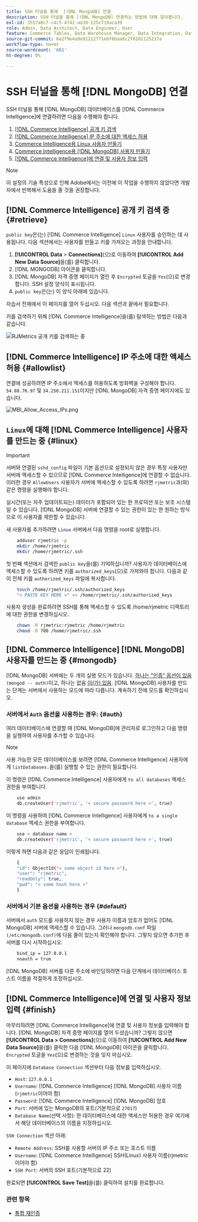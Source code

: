```yaml
---
title: SSH 터널을 통해  [!DNL MongoDB] 연결
description: SSH 터널을 통해 [!DNL MongoDB] 연결하는 방법에 대해 알아봅니다.
exl-id: 3557a8c7-c4c5-4742-ae30-125c719aca39
role: Admin, Data Architect, Data Engineer, User
feature: Commerce Tables, Data Warehouse Manager, Data Integration, Data Import/Export
source-git-commit: 6e2f9e4a9e91212771e6f6baa8c2f8101125217a
workflow-type: tm+mt
source-wordcount: '661'
ht-degree: 0%

---
```


# SSH 터널을 통해 [!DNL MongoDB] 연결

SSH 터널을 통해 [!DNL MongoDB] 데이터베이스를 [!DNL Commerce Intelligence]에 연결하려면 다음을 수행해야 합니다.

1. [ [!DNL Commerce Intelligence] 공개 키 검색](#retrieve)
1. [ [!DNL Commerce Intelligence] IP 주소에 대한 액세스 허용](#allowlist)
1. [Commerce Intelligence용 Linux 사용자 만들기](#linux)
1. [Commerce Intelligence용  [!DNL MongoDB] 사용자 만들기](#mongodb)
1. [ [!DNL Commerce Intelligence]에 연결 및 사용자 정보 입력](#finish)

>[!NOTE]
>
>이 설정의 기술 특성으로 인해 Adobe에서는 이전에 이 작업을 수행하지 않았다면 개발자에서 반복해서 도움을 줄 것을 권장합니다.

## [!DNL Commerce Intelligence] 공개 키 검색 중 {#retrieve}

`public key`은(는) [!DNL Commerce Intelligence] `Linux` 사용자를 승인하는 데 사용됩니다. 다음 섹션에서는 사용자를 만들고 키를 가져오는 과정을 안내합니다.

1. **[!UICONTROL Data** > **Connections]**(으)로 이동하여 **[!UICONTROL Add New Data Source]**&#x200B;을(를) 클릭합니다.
1. [!DNL MONGODB] 아이콘을 클릭합니다.
1. [!DNL MongoDB] 자격 증명 페이지가 열린 후 `Encrypted` 토글을 `Yes`(으)로 변경합니다. SSH 설정 양식이 표시됩니다.
1. `public key`은(는) 이 양식 아래에 있습니다.

자습서 전체에서 이 페이지를 열어 두십시오. 다음 섹션과 끝에서 필요합니다.

키를 검색하기 위해 [!DNL Commerce Intelligence]을(를) 탐색하는 방법은 다음과 같습니다.

![RJMetrics 공개 키를 검색하는 중](../../../assets/MongoDB_Public_Key.gif)<!--{:.zoom}-->

## [!DNL Commerce Intelligence] IP 주소에 대한 액세스 허용 {#allowlist}

연결에 성공하려면 IP 주소에서 액세스를 허용하도록 방화벽을 구성해야 합니다. `54.88.76.97` 및 `34.250.211.151`이지만 [!DNL MongoDB] 자격 증명 페이지에도 있습니다.

![MBI_Allow_Access_IPs.png](../../../assets/MBI_allow_access_IPs.png)

## `Linux`에 대해 [!DNL Commerce Intelligence] 사용자를 만드는 중 {#linux}

>[!IMPORTANT]
>
>서버와 연결된 `sshd_config` 파일이 기본 옵션으로 설정되지 않은 경우 특정 사용자만 서버에 액세스할 수 있으므로 [!DNL Commerce Intelligence]에 연결할 수 없습니다. 이러한 경우 `AllowUsers` 사용자가 서버에 액세스할 수 있도록 하려면 `rjmetric`과(와) 같은 명령을 실행해야 합니다.

실시간(또는 자주 업데이트되는) 데이터가 포함되어 있는 한 프로덕션 또는 보조 시스템일 수 있습니다. [!DNL MongoDB] 서버에 연결할 수 있는 권한이 있는 한 원하는 방식으로 이 사용자를 제한할 수 있습니다.

새 사용자를 추가하려면 `Linux` 서버에서 다음 명령을 root로 실행합니다.

```bash
    adduser rjmetric -p
    mkdir /home/rjmetric
    mkdir /home/rjmetric/.ssh
```

첫 번째 섹션에서 검색한 `public key`을(를) 기억하십니까? 사용자가 데이터베이스에 액세스할 수 있도록 하려면 키를 `authorized_keys`(으)로 가져와야 합니다. 다음과 같이 전체 키를 `authorized_keys` 파일에 복사합니다.

```bash
    touch /home/rjmetric/.ssh/authorized_keys
    "< PASTE KEY HERE >" >> /home/rjmetric/.ssh/authorized_keys
```

사용자 생성을 완료하려면 SSH를 통해 액세스할 수 있도록 /home/rjmetric 디렉토리에 대한 권한을 변경하십시오.

```bash
    chown -R rjmetric:rjmetric /home/rjmetric
    chmod -R 700 /home/rjmetric/.ssh
```

## [!DNL Commerce Intelligence] [!DNL MongoDB] 사용자를 만드는 중 {#mongodb}

[!DNL MongoDB] 서버에는 두 개의 실행 모드가 있습니다. [하나는 &quot;인증&quot; 옵션이 있음](#auth) `(mongod -- auth)`이고, 하나는 없음 [이(가) 있음](#default). [!DNL MongoDB] 사용자를 만드는 단계는 서버에서 사용하는 모드에 따라 다릅니다. 계속하기 전에 모드를 확인하십시오.

### 서버에서 `Auth` 옵션을 사용하는 경우: {#auth}

여러 데이터베이스에 연결할 때 [!DNL MongoDB]에 관리자로 로그인하고 다음 명령을 실행하여 사용자를 추가할 수 있습니다.

>[!NOTE]
>
>사용 가능한 모든 데이터베이스를 보려면 [!DNL Commerce Intelligence] 사용자에게 `listDatabases.`을(를) 실행할 수 있는 권한이 필요합니다.

이 명령은 [!DNL Commerce Intelligence] 사용자에게 `to all databases` 액세스 권한을 부여합니다.

```bash
    use admin
    db.createUser('rjmetric', '< secure password here >', true)
```

이 명령을 사용하여 [!DNL Commerce Intelligence] 사용자에게 `to a single database` 액세스 권한을 부여합니다.

```bash
    use < database name >
    db.createUser('rjmetric', '< secure password here >', true)
```

이렇게 하면 다음과 같은 응답이 인쇄됩니다.

```bash
    {
    "id": ObjectId("< some object id here >"),
    "user": "rjmetric",
    "readOnly": true,
    "pwd": "< some hash here >"
    }
```

### 서버에서 기본 옵션을 사용하는 경우 {#default}

서버에서 `auth` 모드를 사용하지 않는 경우 사용자 이름과 암호가 없어도 [!DNL MongoDB] 서버에 액세스할 수 있습니다. 그러나 `mongodb.conf` 파일 `(/etc/mongodb.conf)`에 다음 줄이 있는지 확인해야 합니다. 그렇지 않으면 추가한 후 서버를 다시 시작하십시오.

```bash
    bind_ip = 127.0.0.1
    noauth = true
```

[!DNL MongoDB] 서버를 다른 주소에 바인딩하려면 다음 단계에서 데이터베이스 호스트 이름을 적절하게 조정하십시오.

## [!DNL Commerce Intelligence]에 연결 및 사용자 정보 입력 {#finish}

마무리하려면 [!DNL Commerce Intelligence]에 연결 및 사용자 정보를 입력해야 합니다. [!DNL MongoDB] 자격 증명 페이지를 열어 두셨습니까? 그렇지 않으면 **[!UICONTROL Data > Connections]**(으)로 이동하여 **[!UICONTROL Add New Data Source]**&#x200B;을(를) 클릭한 다음 [!DNL MongoDB] 아이콘을 클릭합니다. `Encrypted` 토글을 `Yes`(으)로 변경하는 것을 잊지 마십시오.

이 페이지에 `Database Connection` 섹션부터 다음 정보를 입력하십시오.

* `Host`: `127.0.0.1`
* `Username`: [!DNL Commerce Intelligence] [!DNL MongoDB] 사용자 이름(`rjmetric`이어야 함)
* `Password`: [!DNL Commerce Intelligence] [!DNL MongoDB] 암호
* `Port`: 서버에 있는 MongoDB의 포트(기본적으로 `27017`)
* `Database Name`(선택 사항): 한 데이터베이스에 대한 액세스만 허용한 경우 여기에서 해당 데이터베이스의 이름을 지정하십시오.

`SSH Connection` 섹션 아래:

* `Remote Address`: SSH를 사용할 서버의 IP 주소 또는 호스트 이름
* `Username`: [!DNL Commerce Intelligence] SSH(Linux) 사용자 이름(rjmetric이어야 함)
* `SSH Port`: 서버의 SSH 포트(기본적으로 22)

완료되면 **[!UICONTROL Save Test]**&#x200B;을(를) 클릭하여 설치를 완료합니다.

### 관련 항목

* [통합 재인증](https://experienceleague.adobe.com/docs/commerce-knowledge-base/kb/how-to/mbi-reauthenticating-integrations.html)
